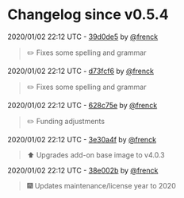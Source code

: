 # Changelog since v0.5.4

2020/01/02 22:12 UTC - [39d0de5](https://github.com/hassio-addons/addon-adb/commit/39d0de5ab8d0a321f01f5f5822870130a060c030) by [@frenck](https://github.com/frenck)
> :pencil2: Fixes some spelling and grammar 

2020/01/02 22:12 UTC - [d73fcf6](https://github.com/hassio-addons/addon-adb/commit/d73fcf63b7932255f4a19aec3d7c6a49a8138d13) by [@frenck](https://github.com/frenck)
> :pencil2: Fixes some spelling and grammar 

2020/01/02 22:12 UTC - [628c75e](https://github.com/hassio-addons/addon-adb/commit/628c75e1d2e7d62b01705a4a0c4bd2f6924f9b70) by [@frenck](https://github.com/frenck)
> :pencil2: Funding adjustments 

2020/01/02 22:12 UTC - [3e30a4f](https://github.com/hassio-addons/addon-adb/commit/3e30a4ffd804178e19f002020e312534c0c813d4) by [@frenck](https://github.com/frenck)
> :arrow_up: Upgrades add-on base image to v4.0.3 

2020/01/02 22:12 UTC - [38e002b](https://github.com/hassio-addons/addon-adb/commit/38e002be37ec53519a933fbfe8b8a4f1215f06b6) by [@frenck](https://github.com/frenck)
> :fireworks: Updates maintenance/license year to 2020 

